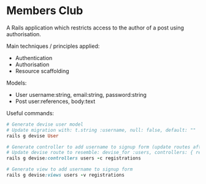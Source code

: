 # Members Club

A Rails application which restricts access to the author of a post using authorisation.

Main techniques / principles applied:
* Authentication
* Authorisation
* Resource scaffolding

Models:
* User username:string, email:string, password:string
* Post user:references, body:text

Useful commands:
```ruby
# Generate devise user model
# Update migration with: t.string :username, null: false, default: ""
rails g devise User

# Generate controller to add username to signup form (update routes after running)
# Update devise route to resemble: devise_for :users, controllers: { registrations: 'users/registrations' }
rails g devise:controllers users -c registrations

# Generate view to add username to signup form
rails g devise:views users -v registrations
```
